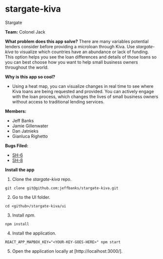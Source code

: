 # stargate-kiva
Stargate 

**Team:** Colonel Jack

**What problem does this app solve?**
There are many variables potential lenders consider before providing a microloan through Kiva. Use *stargate-kiva* to visualize which countries have an abundance or lack of funding. This option helps you see the loan differences and details of those loans so you can best choose how you want to help small business owners throughout the world.

**Why is this app so cool?**
* Using a heat map, you can visualize changes in real time to see where Kiva loans are being requested and provided. 
You can actively engage with the loan process, which changes the lives of small business owners without access to traditional lending services.

**Members:**
* Jeff Banks
* Jamie Gillenwater
* Dan Jatnieks
* Gianluca Righetto

**Bugs Filed:**
* [SH-6](https://datastax.jira.com/browse/SH-6)
* [SH-8](https://datastax.jira.com/browse/SH-8)

**Install the app**
1. Clone the *stargate-kiva* repo.
```
git clone git@github.com:jeffbanks/stargate-kiva.git
```
2. Go to the UI folder.
```
cd <github>/stargate-kiva/ui
```
3. Install *npm*.
```
npm install
```
4. Install the application.
```
REACT_APP_MAPBOX_KEY="<YOUR-KEY-GOES-HERE>" npm start
```
5. Open the application locally at [http://localhost:3000/].
